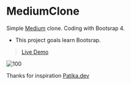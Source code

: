 # MediumClone

Simple [Medium](https://medium.com/) clone. Coding with Bootsrap 4.

 - This project goals learn Bootsrap.

> [Live Demo](http://afatihyavasi.me/MediumClone/)<br>

![100](https://user-images.githubusercontent.com/22716658/111000096-7ec16700-8392-11eb-9bed-909b6d34e955.jpeg)

Thanks for inspiration [Patika.dev](https://www.patika.dev/)
